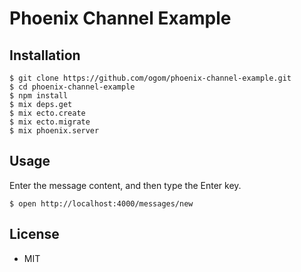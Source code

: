 # Phoenix Channel Example

## Installation

```
$ git clone https://github.com/ogom/phoenix-channel-example.git
$ cd phoenix-channel-example
$ npm install
$ mix deps.get
$ mix ecto.create
$ mix ecto.migrate
$ mix phoenix.server
```

## Usage

Enter the message content, and then type the Enter key.

```
$ open http://localhost:4000/messages/new
```

## License

* MIT
